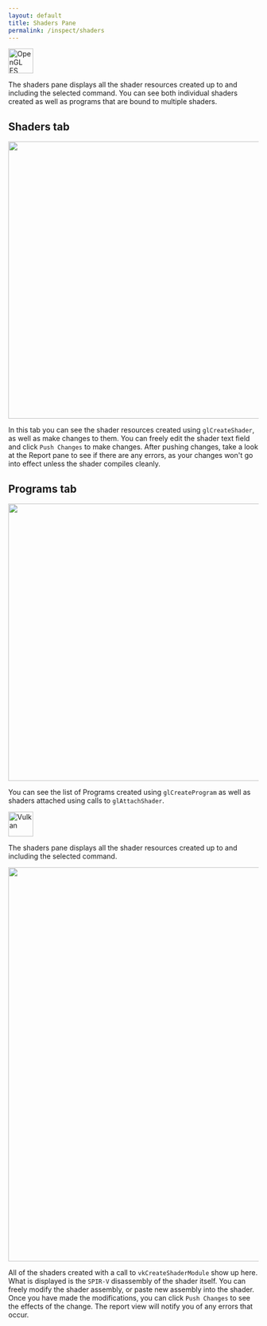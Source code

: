 ```yaml
---
layout: default
title: Shaders Pane
permalink: /inspect/shaders
---
```



<div class="tab" id="OpenGL ES" markdown="1">
<img class="display" src="../images/opengles.svg" alt="OpenGL ES" height="50"/>

The shaders pane displays all the shader resources created up to and including the selected command. You can see both individual shaders created as well as programs that are bound to multiple shaders.

## Shaders tab

<img src="../images/shaders-pane-shaders-tab.png" width="558px"/>

In this tab you can see the shader resources created using `glCreateShader`, as well as make changes to them. You can freely edit the shader text field and click `Push Changes` to make changes. After pushing changes, take a look at the Report pane to see if there are any errors, as your changes won't go into effect unless the shader compiles cleanly.

## Programs tab

<img src="../images/shaders-pane-programs-tab.png" width="558px"/>

You can see the list of Programs created using `glCreateProgram` as well as shaders attached using calls to `glAttachShader`.

</div>

<div class="tab" id="Vulkan" markdown="1">
<img class="display" src="../images/vulkan.svg" alt="Vulkan" height="50">

The shaders pane displays all the shader resources created up to and including the selected command.

<img src="../images/vulkan_shaders_pane.png"  width="793px"/>

All of the shaders created with a call to `vkCreateShaderModule` show up here. What is displayed is the `SPIR-V` disassembly of the shader itself. You can freely modify the shader assembly, or paste new assembly into the shader. Once you have made the modifications, you can click `Push Changes` to see the effects of the change. The report view will notify
you of any errors that occur.
</div>
